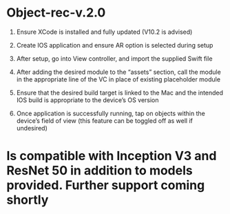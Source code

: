 # Object-rec-v.2.0

1.	Ensure XCode is installed and fully updated (V10.2 is advised)

2.	Create IOS application and ensure AR option is selected during setup

3.	After setup, go into View controller, and import the supplied Swift file

4.	After adding the desired module to the “assets” section, call the module in the appropriate line of the VC in place of existing placeholder module

5.	Ensure that the desired build target is linked to the Mac and the intended IOS build is appropriate to the device’s OS version

6.	Once application is successfully running, tap on objects within the device’s field of view (this feature can be toggled off as well if undesired)  

# Is compatible with Inception V3 and ResNet 50 in addition to models provided. Further support coming shortly
